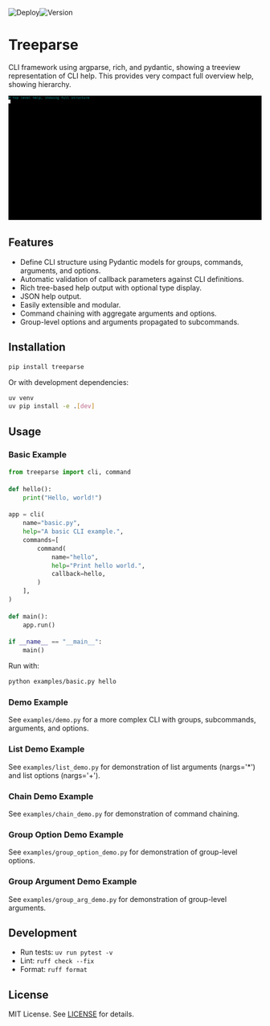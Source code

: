 ![Deploy](https://github.com/wr1/treeparse/actions/workflows/ci.yml/badge.svg)![Version](https://img.shields.io/github/v/release/wr1/treeparse)

# Treeparse

CLI framework using argparse, rich, and pydantic, showing a treeview representation of CLI help. 
This provides very compact full overview help, showing hierarchy. 

![gif](docs/assets/output.gif)

## Features

- Define CLI structure using Pydantic models for groups, commands, arguments, and options.
- Automatic validation of callback parameters against CLI definitions.
- Rich tree-based help output with optional type display.
- JSON help output.
- Easily extensible and modular.
- Command chaining with aggregate arguments and options.
- Group-level options and arguments propagated to subcommands.

## Installation

```bash
pip install treeparse
```

Or with development dependencies:

```bash
uv venv
uv pip install -e .[dev]
```

## Usage

### Basic Example

```python
from treeparse import cli, command

def hello():
    print("Hello, world!")

app = cli(
    name="basic.py",
    help="A basic CLI example.",
    commands=[
        command(
            name="hello",
            help="Print hello world.",
            callback=hello,
        )
    ],
)

def main():
    app.run()

if __name__ == "__main__":
    main()

```

Run with:

```bash
python examples/basic.py hello
```

### Demo Example

See `examples/demo.py` for a more complex CLI with groups, subcommands, arguments, and options.

### List Demo Example

See `examples/list_demo.py` for demonstration of list arguments (nargs='*') and list options (nargs='+').

### Chain Demo Example

See `examples/chain_demo.py` for demonstration of command chaining.

### Group Option Demo Example

See `examples/group_option_demo.py` for demonstration of group-level options.

### Group Argument Demo Example

See `examples/group_arg_demo.py` for demonstration of group-level arguments.

## Development

- Run tests: `uv run pytest -v`
- Lint: `ruff check --fix`
- Format: `ruff format`

## License

MIT License. See [LICENSE](LICENSE) for details.


